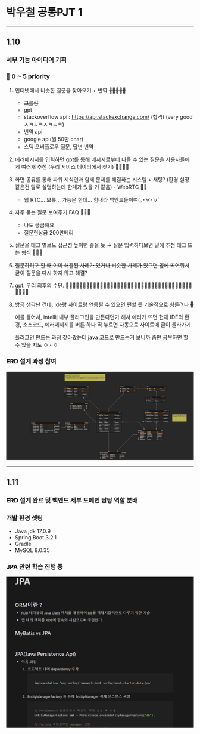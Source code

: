 # 박우철 공통PJT 1
---
## 1.10
### 세부 기능 아이디어 기획
### 👑 0 ~ 5 priority

1. 인터넷에서 비슷한 질문을 찾아오기 + 번역    ~~👑👑👑👑👑~~
    - ~~크롤링~~
    - gpt
    - stackoverflow api : https://api.stackexchange.com/ (합격) (very good ㅊㅋㅊㅋㅊㅋㅊㅋ)
    - 번역 api
    - google api(월 50만 char)
    - 스택 오버플로우 질문, 답변 번역
2. 에러메시지를 입력하면 gpt를 통해 메시지로부터 나올 수 있는 질문을 사용자들에게 여러개 추천 (우리 서비스 데이터에서 찾기)  👑👑👑👑
3. 화면 공유를 통해 파워 지식인과 함께 문제를 해결하는 시스템 + 채팅? (환경 설정 같은건 말로 설명하는데 한계가 있을 거 같음) - WebRTC 👑👑
    - 웹 RTC… 보류… 가능은 한데…
    힘내라 백엔드들이여(｡･∀･)ﾉﾞ
4. 자주 묻는 질문 보여주기 FAQ 👑👑👑
    - 나도 궁금해요
    - 질문현상금 200만베리
5. 질문을 태그 별로도 접근성 높이면 좋을 듯 → 질문 입력하다보면 밑에 추천 태그 뜨는 형식 👑👑👑
6. ~~질문하려고 할 때 이미 해결된 사례가 있거나 비슷한 사례가 있으면 옆에 띄어줘서 굳이 질문을 다시 하지 않고 해결?~~
7. gpt. 우리 최후의 수단. 👑👑👑👑👑👑👑👑👑👑👑👑👑👑👑👑👑👑👑👑👑👑👑👑👑👑👑👑👑👑👑👑👑👑👑👑👑👑👑👑👑
8. 방금 생각난 건데, ide랑 사이트랑 연동될 수 있으면 편할 듯 기술적으로 힘들려나  ~~👑~~
    
    예를 들어서, intellij 내부 플러그인을 만든다던가 해서 에러가 뜨면 현재 IDE의 환경, 소스코드, 에러메세지를 버튼 하나 띡 누르면 자동으로 사이트에 글이 올라가게.
    
    플러그인 만드는 과정 찾아봤는데 java 코드로 만드는거 보니까 좀만 공부하면 할 수 있을 지도 ㅇㅅㅇ
### ERD 설계 과정 참여
<img src = "img/erd1.png">

--- 

## 1.11
### ERD 설계 완료 및 백엔드 세부 도메인 담당 역할 분배

### 개발 환경 셋팅
- Java jdk 17.0.9
- Spring Boot 3.2.1
- Gradle
- MySQL 8.0.35
### JPA 관련 학습 진행 중
![image.png](./image.png)


